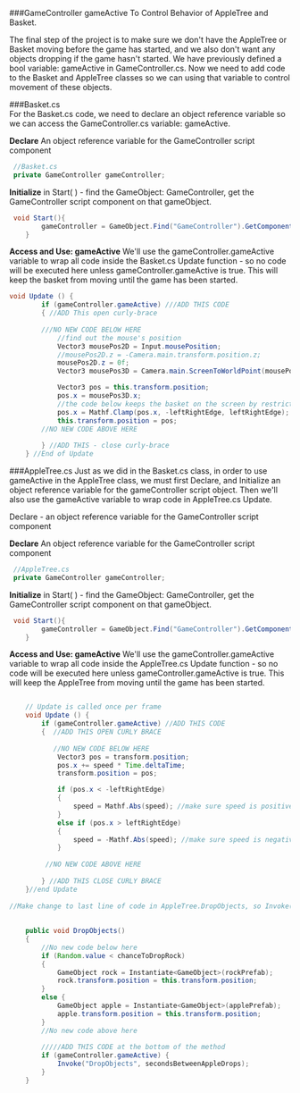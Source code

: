 ###GameController gameActive To Control Behavior of AppleTree and Basket.

The final step of the project is to make sure we don't have the AppleTree or Basket moving before the game has started, and we also don't want any objects dropping if the game hasn't started.  We have previously defined a bool variable:  gameActive in GameController.cs.  Now we need to add code to the Basket and AppleTree classes so we can using that variable to control movement of these objects.

###Basket.cs  
For the Basket.cs code, we need to declare an object reference variable so we can access the GameController.cs variable: gameActive.

**Declare** An object reference variable for the GameController script component


```java
 //Basket.cs
 private GameController gameController;
```
**Initialize** in Start( ) - find the GameObject: GameController, get the GameController script component on that gameObject.


```java
 void Start(){
        gameController = GameObject.Find("GameController").GetComponent<GameController>();
    }
```

**Access and Use: gameActive**
We'll use the gameController.gameActive variable to wrap all code inside the Basket.cs Update function - so no code will be executed here unless gameController.gameActive is true.  This will keep the basket from moving until the game has been started.	

```java
void Update () {
        if (gameController.gameActive) ///ADD THIS CODE
        { //ADD This open curly-brace
        
        ///NO NEW CODE BELOW HERE
            //find out the mouse's position
            Vector3 mousePos2D = Input.mousePosition;
            //mousePos2D.z = -Camera.main.transform.position.z;
            mousePos2D.z = 0f;
            Vector3 mousePos3D = Camera.main.ScreenToWorldPoint(mousePos2D);

            Vector3 pos = this.transform.position;
            pos.x = mousePos3D.x;
            //the code below keeps the basket on the screen by restricting the pos.x value
            pos.x = Mathf.Clamp(pos.x, -leftRightEdge, leftRightEdge);
            this.transform.position = pos;
        //NO NEW CODE ABOVE HERE
    
        } //ADD THIS - close curly-brace
	} //End of Update
```

###AppleTree.cs
Just as we did in the Basket.cs class, in order to use gameActive in the AppleTree class, we must first Declare, and Initialize an object reference variable for the gameController script object.  Then we'll also use the gameActive variable to wrap code in AppleTree.cs Update.

Declare - an object reference variable for the GameController script component

**Declare** An object reference variable for the GameController script component


```java
 //AppleTree.cs
 private GameController gameController;
```
**Initialize** in Start( ) - find the GameObject: GameController, get the GameController script component on that gameObject.


```java
 void Start(){
        gameController = GameObject.Find("GameController").GetComponent<GameController>();
    }
```

**Access and Use: gameActive**
We'll use the gameController.gameActive variable to wrap all code inside the AppleTree.cs Update function - so no code will be executed here unless gameController.gameActive is true.  This will keep the AppleTree from moving until the game has been started.	


```java

	// Update is called once per frame
	void Update () {
        if (gameController.gameActive) //ADD THIS CODE
        {  //ADD THIS OPEN CURLY BRACE
    
           //NO NEW CODE BELOW HERE
            Vector3 pos = transform.position;
            pos.x += speed * Time.deltaTime;
            transform.position = pos;

            if (pos.x < -leftRightEdge)
            {
                speed = Mathf.Abs(speed); //make sure speed is positive
            }
            else if (pos.x > leftRightEdge)
            {
                speed = -Mathf.Abs(speed); //make sure speed is negative
            }
    
         //NO NEW CODE ABOVE HERE
         
        } //ADD THIS CLOSE CURLY BRACE
	}//end Update
	
//Make change to last line of code in AppleTree.DropObjects, so Invoke( ) is only executed if gameActive is true
	
	
    public void DropObjects()
    {
        //No new code below here
        if (Random.value < chanceToDropRock)
        {
            GameObject rock = Instantiate<GameObject>(rockPrefab);
            rock.transform.position = this.transform.position;
        }
        else { 
            GameObject apple = Instantiate<GameObject>(applePrefab);
            apple.transform.position = this.transform.position;
        }
        //No new code above here
        
        /////ADD THIS CODE at the bottom of the method
        if (gameController.gameActive) { 
            Invoke("DropObjects", secondsBetweenAppleDrops);
        }
    }

```





